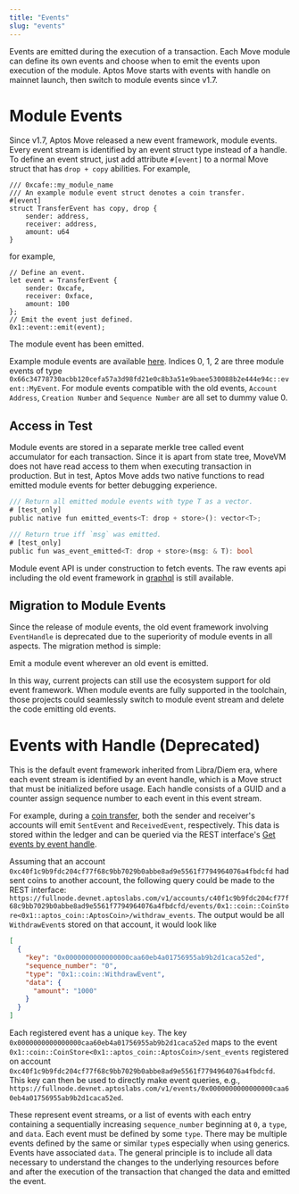 ```yaml
---
title: "Events"
slug: "events"
---
```


Events are emitted during the execution of a transaction. Each Move module can define its own events and choose when to
emit the events upon execution of the module. Aptos Move starts with events with handle on mainnet launch, then switch
to module events since v1.7.

# Module Events

Since v1.7, Aptos Move released a new event framework, module events. Every event stream is identified by an event
struct type instead of a handle.
To define an event struct, just add attribute `#[event]` to a normal Move struct that has `drop + copy` abilities. For
example,

```
/// 0xcafe::my_module_name
/// An example module event struct denotes a coin transfer.
#[event]
struct TransferEvent has copy, drop {
    sender: address,
    receiver: address,
    amount: u64
}
```

for example,

```
// Define an event.
let event = TransferEvent {
    sender: 0xcafe,
    receiver: 0xface,
    amount: 100
};
// Emit the event just defined.
0x1::event::emit(event);
```

The module event has been emitted.

Example module events are available [here](https://explorer.aptoslabs.com/txn/682252266/events?network=testnet). Indices
0, 1, 2 are three module events of
type `0x66c34778730acbb120cefa57a3d98fd21e0c8b3a51e9baee530088b2e444e94c::event::MyEvent`. For module events compatible
with the old events, `Account Address`, `Creation Number` and `Sequence Number` are all set to dummy value 0.

## Access in Test

Module events are stored in a separate merkle tree called event accumulator for each transaction. Since it is apart from
state tree, MoveVM does not have read access to them when executing transaction in production. But in test, Aptos Move
adds two native functions to read emitted module events for better debugging experience.

```rust
/// Return all emitted module events with type T as a vector.
# [test_only]
public native fun emitted_events<T: drop + store>(): vector<T>;

/// Return true iff `msg` was emitted.
# [test_only]
public fun was_event_emitted<T: drop + store>(msg: & T): bool
```

Module event API is under construction to fetch events. The raw events api including the old event framework
in [graphql](https://aptos.dev/guides/system-integrators-guide/#production-network-access) is still available.

## Migration to Module Events

Since the release of module events, the old event framework involving `EventHandle` is deprecated due to the superiority
of module events in all aspects. The migration method is simple:

Emit a module event wherever an old event is emitted.

In this way, current projects can still use the ecosystem support for old event framework. When module events are fully
supported in the toolchain, those projects could seamlessly switch to module event stream and delete the code emitting
old events.

# Events with Handle (Deprecated)

This is the default event framework inherited from Libra/Diem era, where each event stream is identified by an event
handle, which is a Move struct that must be initialized before usage. Each handle consists of a GUID and a counter
assign sequence number to each event in this event stream.

For example, during a [coin transfer](../tutorials/first-transaction.md), both the sender and receiver's accounts will
emit `SentEvent` and `ReceivedEvent`, respectively. This data is stored within the ledger and can be queried via the
REST
interface's [Get events by event handle](https://fullnode.devnet.aptoslabs.com/v1/spec#/operations/get_events_by_event_handle).

Assuming that an account `0xc40f1c9b9fdc204cf77f68c9bb7029b0abbe8ad9e5561f7794964076a4fbdcfd` had sent coins to another
account, the following query could be made to the REST
interface: `https://fullnode.devnet.aptoslabs.com/v1/accounts/c40f1c9b9fdc204cf77f68c9bb7029b0abbe8ad9e5561f7794964076a4fbdcfd/events/0x1::coin::CoinStore<0x1::aptos_coin::AptosCoin>/withdraw_events`.
The output would be all `WithdrawEvent`s stored on that account, it would look like

```json
[
  {
    "key": "0x0000000000000000caa60eb4a01756955ab9b2d1caca52ed",
    "sequence_number": "0",
    "type": "0x1::coin::WithdrawEvent",
    "data": {
      "amount": "1000"
    }
  }
]
```

Each registered event has a unique `key`. The key `0x0000000000000000caa60eb4a01756955ab9b2d1caca52ed` maps to the
event `0x1::coin::CoinStore<0x1::aptos_coin::AptosCoin>/sent_events` registered on
account `0xc40f1c9b9fdc204cf77f68c9bb7029b0abbe8ad9e5561f7794964076a4fbdcfd`. This key can then be used to directly make
event queries,
e.g., `https://fullnode.devnet.aptoslabs.com/v1/events/0x0000000000000000caa60eb4a01756955ab9b2d1caca52ed`.

These represent event streams, or a list of events with each entry containing a sequentially
increasing `sequence_number` beginning at `0`, a `type`, and `data`. Each event must be defined by some `type`. There
may be multiple events defined by the same or similar `type`s especially when using generics. Events have
associated `data`. The general principle is to include all data necessary to understand the changes to the underlying
resources before and after the execution of the transaction that changed the data and emitted the event.

[coin_transfer]: https://github.com/aptos-labs/aptos-core/blob/bdd0a7fe82cd6aab4b47250e5eb6298986777cf7/aptos-move/framework/aptos-framework/sources/coin.move#L412

[get_events]: https://fullnode.devnet.aptoslabs.com/v1/spec#/operations/get_events_by_event_handle

